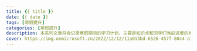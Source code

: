 ```yaml
---
title: {{ title }}
date: {{ date }}
tags: [寒假提升]
categories: [寒假提升]
description: 本系列文章将会记录寒假期间的学习计划，主要是知识点和同学们当前进度的检查。
cover: https://img.onmicrosoft.cn/2022/12/12/11a013bd-6526-457f-80c4-a1d2204e0d52.png
---
```

